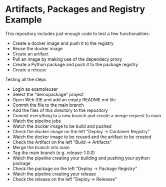 # Artifacts, Packages and Registry Example

This repository includes just enough code to test a few functionalities:
* Create a docker image and push it to the registry
* Reuse the docker image
* Create an artifact
* Pull an image by making use of the dependecy proxy
* Create a Python package and push it to the package registry
* Create a release

Testing all the steps

* Login as exampleuser
* Select the "demopackage" project
* Open Web IDE and add an empty README.md file
* Commit the file to the main branch
* Add the files of this directory to the repository
* Commit everything to a new branch and create a merge request to main
* Watch the pipeline jobs
* Watch the docker image to be build and pushed
* Check the docker image on the left "Deploy -> Container Registry"
* Watch the docker image to be reused and the artifact to be created
* Check the Artifact on the left "Build -> Artifacts"
* Merge the branch into main
* Tag the main branch (e.g. release-1.0.0)
* Watch the pipeline creating your building and pushing your python package
* Check the package on the left "Deploy -> Package Registry"
* Watch the pipeline creating your release
* Check the release on the left "Deploy -> Releases"
